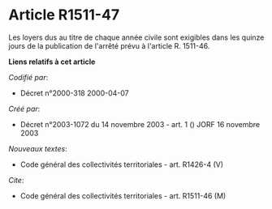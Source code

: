 # Article R1511-47

Les loyers dus au titre de chaque année civile sont exigibles dans les quinze jours de la publication de l'arrêté prévu à
l'article R. 1511-46.

**Liens relatifs à cet article**

_Codifié par_:

  - Décret n°2000-318 2000-04-07

_Créé par_:

  - Décret n°2003-1072 du 14 novembre 2003 - art. 1 () JORF 16 novembre 2003

_Nouveaux textes_:

  - Code général des collectivités territoriales - art. R1426-4 (V)

_Cite_:

  - Code général des collectivités territoriales - art. R1511-46 (M)
